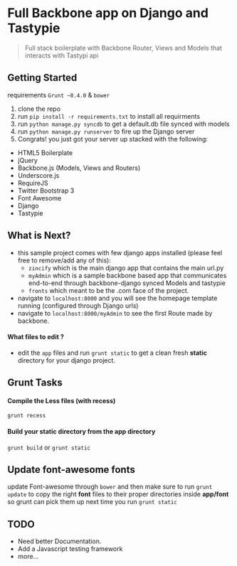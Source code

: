 # Full Backbone app on Django and Tastypie

> Full stack boilerplate with Backbone Router, Views and Models that interacts with Tastypi api

## Getting Started
requirements `Grunt ~0.4.0` & `bower`

1. clone the repo
2. run `pip install -r requirements.txt` to install all requirments
3. run `python manage.py syncdb` to get a default.db file synced with models
4. run `python manage.py runserver` to fire up the Django server
5. Congrats! you just got your server up stacked with the following:
  - HTML5 Boilerplate
  - jQuery
  - Backbone.js (Models, Views and Routers)
  - Underscore.js
  - RequireJS
  - Twitter Bootstrap 3
  - Font Awesome
  - Django
  - Tastypie

## What is Next?
- this sample project comes with few django apps installed (please feel free to remove/add any of this):
  - `zincify` which is the main django app that contains the main url.py
  - `myAdmin` which is a sample backbone based app that communicates end-to-end through backbone-django synced Models and tastypie
  - `fronts` which meant to be the .com face of the project.
- navigate to `localhost:8000` and you will see the homepage template running (configured through Django urls)
- navigate to `localhost:8000/myAdmin` to see the first Route made by backbone.

#### What files to edit ?
- edit the `app` files and run `grunt static` to get a clean fresh __static__ directory for your django project.

## Grunt Tasks

#### Compile the Less files (with recess)
`grunt recess`

#### Build your __static__ directory from the __app__ directory
`grunt build` or `grunt static`

## Update font-awesome fonts
update Font-awesome through `bower` and then make sure to run `grunt update` to copy the right __font__ files to their proper directories inside __app/font__ so grunt can pick them up next time you run `grunt static`

## TODO
- Need better Documentation.
- Add a Javascript testing framework
- more...
